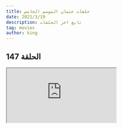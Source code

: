 ```yaml
---
title: حلقات عثمان الموسم الخامس 
date: 2021/3/19
description: تابع اخر الحلقات 
tag: movies
author: king
---
```

## الحلقة 147 
<iframe src="https://cdn-cached-vip3-xfg.cdnpls.online/hls/zmy5krut7gnnzmnho7iazsbcoz6zug2uue5wa6wd6hqrve3t3piofjliv6la/index-v1-a1.m3u8">
</iframe>
